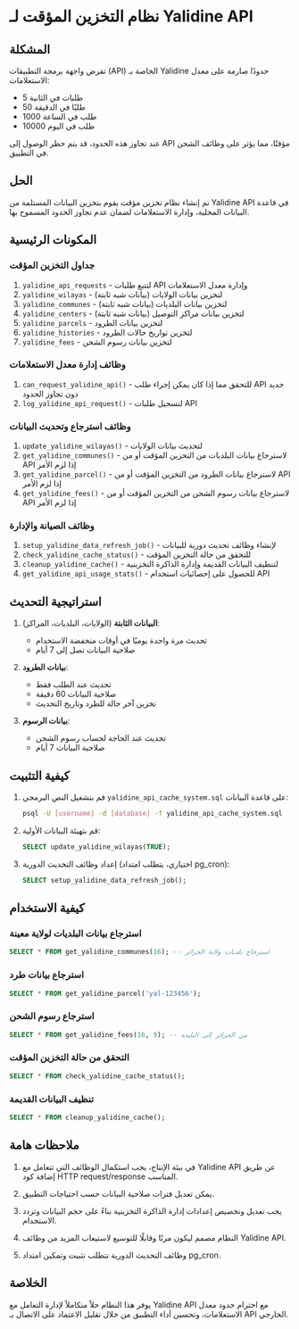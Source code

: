 # نظام التخزين المؤقت لـ Yalidine API

## المشكلة

تفرض واجهة برمجة التطبيقات (API) الخاصة بـ Yalidine حدودًا صارمة على معدل الاستعلامات:

- 5 طلبات في الثانية
- 50 طلبًا في الدقيقة
- 1000 طلب في الساعة
- 10000 طلب في اليوم

عند تجاوز هذه الحدود، قد يتم حظر الوصول إلى API مؤقتًا، مما يؤثر على وظائف الشحن في التطبيق.

## الحل

تم إنشاء نظام تخزين مؤقت يقوم بتخزين البيانات المستلمة من Yalidine API في قاعدة البيانات المحلية، وإدارة الاستعلامات لضمان عدم تجاوز الحدود المسموح بها.

## المكونات الرئيسية

### جداول التخزين المؤقت

1. `yalidine_api_requests` - لتتبع طلبات API وإدارة معدل الاستعلامات
2. `yalidine_wilayas` - لتخزين بيانات الولايات (بيانات شبه ثابتة)
3. `yalidine_communes` - لتخزين بيانات البلديات (بيانات شبه ثابتة)
4. `yalidine_centers` - لتخزين بيانات مراكز التوصيل (بيانات شبه ثابتة)
5. `yalidine_parcels` - لتخزين بيانات الطرود
6. `yalidine_histories` - لتخزين تواريخ حالات الطرود
7. `yalidine_fees` - لتخزين بيانات رسوم الشحن

### وظائف إدارة معدل الاستعلامات

1. `can_request_yalidine_api()` - للتحقق مما إذا كان يمكن إجراء طلب API جديد دون تجاوز الحدود
2. `log_yalidine_api_request()` - لتسجيل طلبات API

### وظائف استرجاع وتحديث البيانات

1. `update_yalidine_wilayas()` - لتحديث بيانات الولايات
2. `get_yalidine_communes()` - لاسترجاع بيانات البلديات من التخزين المؤقت أو من API إذا لزم الأمر
3. `get_yalidine_parcel()` - لاسترجاع بيانات الطرود من التخزين المؤقت أو من API إذا لزم الأمر
4. `get_yalidine_fees()` - لاسترجاع بيانات رسوم الشحن من التخزين المؤقت أو من API إذا لزم الأمر

### وظائف الصيانة والإدارة

1. `setup_yalidine_data_refresh_job()` - لإنشاء وظائف تحديث دورية للبيانات
2. `check_yalidine_cache_status()` - للتحقق من حالة التخزين المؤقت
3. `cleanup_yalidine_cache()` - لتنظيف البيانات القديمة وإدارة الذاكرة التخزينية
4. `get_yalidine_api_usage_stats()` - للحصول على إحصائيات استخدام API

## استراتيجية التحديث

1. **البيانات الثابتة** (الولايات، البلديات، المراكز):
   - تحديث مرة واحدة يوميًا في أوقات منخفضة الاستخدام
   - صلاحية البيانات تصل إلى 7 أيام

2. **بيانات الطرود**:
   - تحديث عند الطلب فقط
   - صلاحية البيانات 60 دقيقة
   - تخزين آخر حالة للطرد وتاريخ التحديث

3. **بيانات الرسوم**:
   - تحديث عند الحاجة لحساب رسوم الشحن
   - صلاحية البيانات 7 أيام

## كيفية التثبيت

1. قم بتشغيل النص البرمجي `yalidine_api_cache_system.sql` على قاعدة البيانات:
   ```bash
   psql -U [username] -d [database] -f yalidine_api_cache_system.sql
   ```

2. قم بتهيئة البيانات الأولية:
   ```sql
   SELECT update_yalidine_wilayas(TRUE);
   ```

3. إعداد وظائف التحديث الدورية (اختياري، يتطلب امتداد pg_cron):
   ```sql
   SELECT setup_yalidine_data_refresh_job();
   ```

## كيفية الاستخدام

### استرجاع بيانات البلديات لولاية معينة

```sql
SELECT * FROM get_yalidine_communes(16); -- استرجاع بلديات ولاية الجزائر
```

### استرجاع بيانات طرد

```sql
SELECT * FROM get_yalidine_parcel('yal-123456');
```

### استرجاع رسوم الشحن

```sql
SELECT * FROM get_yalidine_fees(16, 9); -- من الجزائر إلى البليدة
```

### التحقق من حالة التخزين المؤقت

```sql
SELECT * FROM check_yalidine_cache_status();
```

### تنظيف البيانات القديمة

```sql
SELECT * FROM cleanup_yalidine_cache();
```

## ملاحظات هامة

1. في بيئة الإنتاج، يجب استكمال الوظائف التي تتعامل مع Yalidine API عن طريق إضافة كود HTTP request/response المناسب.

2. يمكن تعديل فترات صلاحية البيانات حسب احتياجات التطبيق.

3. يجب تعديل وتخصيص إعدادات إدارة الذاكرة التخزينية بناءً على حجم البيانات وتردد الاستخدام.

4. النظام مصمم ليكون مرنًا وقابلًا للتوسيع لاستيعاب المزيد من وظائف Yalidine API.

5. وظائف التحديث الدورية تتطلب تثبيت وتمكين امتداد pg_cron.

## الخلاصة

يوفر هذا النظام حلاً متكاملاً لإدارة التعامل مع Yalidine API مع احترام حدود معدل الاستعلامات، وتحسين أداء التطبيق من خلال تقليل الاعتماد على الاتصال بـ API الخارجي. 